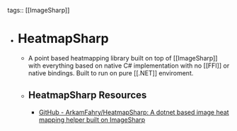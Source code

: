 tags:: [[ImageSharp]]

- # HeatmapSharp
	- A point based heatmapping library built on top of [[ImageSharp]] with everything based on native C# implementation with no [[FFI]] or native bindings. Built to run on pure [[.NET]] enviroment.
	- ## HeatmapSharp Resources
		- [GitHub - ArkamFahry/HeatmapSharp: A dotnet based image heat mapping helper built on ImageSharp](https://github.com/ArkamFahry/HeatmapSharp)